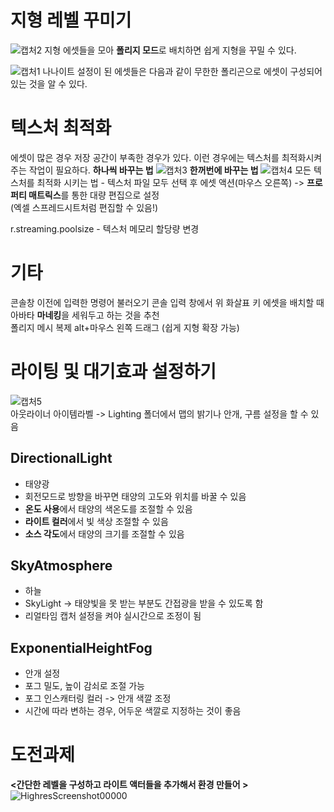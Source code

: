 # 지형 레벨 꾸미기
![캡처2](https://user-images.githubusercontent.com/81175672/176662417-63f00e89-6e99-4355-8e44-a5c99385955d.JPG)
지형 에셋들을 모아 **폴리지 모드**로 배치하면 쉽게 지형을 꾸밀 수 있다.       

![캡처1](https://user-images.githubusercontent.com/81175672/176662850-38c75750-2d6e-4a5f-ab97-465ec6cd211e.JPG)
나나이트 설정이 된 에셋들은 다음과 같이 무한한 폴리곤으로 에셋이 구성되어 있는 것을 알 수 있다.        

# 텍스처 최적화
에셋이 많은 경우 저장 공간이 부족한 경우가 있다. 이런 경우에는 텍스처를 최적화시켜주는 작업이 필요하다.
**하나씩 바꾸는 법**
![캡처3](https://user-images.githubusercontent.com/81175672/176663192-44e59314-c6e2-40c8-a480-46d4ba8ac405.JPG)
**한꺼번에 바꾸는 법**
![캡처4](https://user-images.githubusercontent.com/81175672/176663806-9529c93c-137d-47d4-8205-83ab1bd3ba77.JPG)
모든 텍스처를 최적화 시키는 법 - 텍스처 파일 모두 선택 후 에셋 액션(마우스 오른쪽) -> **프로퍼티 매트릭스**를 통한 대량 편집으로 설정        
(엑셀 스프레드시트처럼 편집할 수 있음!)

r.streaming.poolsize - 텍스처 메모리 할당량 변경                      

# 기타 
콘솔창 이전에 입력한 명령어 불러오기 콘솔 입력 창에서 위 화살표 키
에셋을 배치할 때 아바타 **마네킹**을 세워두고 하는 것을 추천                     
폴리지 메시 복제 alt+마우스 왼쪽 드래그 (쉽게 지형 확장 가능)                     

# 라이팅 및 대기효과 설정하기
![캡처5](https://user-images.githubusercontent.com/81175672/176664594-bd7fbabd-a1f6-437a-aa42-635641c8acb7.JPG)                    
아웃라이너 아이템라벨 -> Lighting 폴더에서 맵의 밝기나 안개, 구름 설정을 할 수 있음                   
## DirectionalLight
- 태양광              
- 회전모드로 방향을 바꾸면 태양의 고도와 위치를 바꿀 수 있음
- **온도 사용**에서 태양의 색온도를 조절할 수 있음
- **라이트 컬러**에서 빛 색상 조절할 수 있음
- **소스 각도**에서 태양의 크기를 조절할 수 있음      
## SkyAtmosphere
- 하늘                      
- SkyLight -> 태양빛을 못 받는 부분도 간접광을 받을 수 있도록 함
- 리얼타임 캡처 설정을 켜야 실시간으로 조정이 됨                   
## ExponentialHeightFog
- 안개 설정                   
- 포그 밀도, 높이 감쇠로 조절 가능
- 포그 인스캐터링 컬러 -> 안개 색깔 조정
- 시간에 따라 변하는 경우, 어두운 색깔로 지정하는 것이 좋음

# 도전과제 
**<간단한 레벨을 구성하고 라이트 액터들을 추가해서 환경 만들어 >**
![HighresScreenshot00000](https://user-images.githubusercontent.com/81175672/176665061-cf926a24-6fe5-4963-8772-d0086b402306.png)
